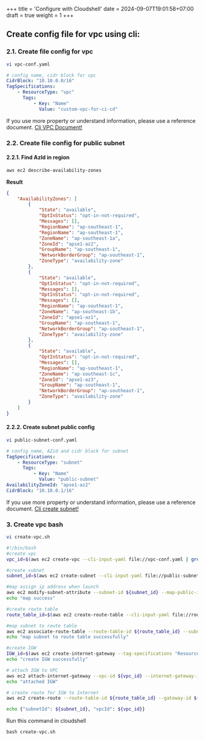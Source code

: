 +++
title = 'Configure with Cloudshell'
date = 2024-09-07T19:01:58+07:00
draft = true
weight = 1
+++

## Create config file for vpc using cli:

### 2.1. Create file config for vpc

```bash
vi vpc-conf.yaml
```

```yaml
# config name, cidr block for vpc
CidrBlock: "10.10.0.0/16"
TagSpecifications:
    - ResourceType: "vpc"
      Tags:
          - Key: "Name"
            Value: "custom-vpc-for-ci-cd"
```

If you use more property or understand information, please use a reference document. [Cli VPC Document!](https://docs.aws.amazon.com/cli/latest/reference/ec2/create-vpc.html)

### 2.2. Create file config for public subnet

#### 2.2.1. Find AzId in region

```bash
aws ec2 describe-availability-zones
```

**Result**
```JSON
{
    "AvailabilityZones": [
        {
            "State": "available",
            "OptInStatus": "opt-in-not-required",
            "Messages": [],
            "RegionName": "ap-southeast-1",
            "RegionName": "ap-southeast-1",
            "ZoneName": "ap-southeast-1a",
            "ZoneId": "apse1-az2",
            "GroupName": "ap-southeast-1",
            "NetworkBorderGroup": "ap-southeast-1",
            "ZoneType": "availability-zone"
        },
        {
            "State": "available",
            "OptInStatus": "opt-in-not-required",
            "Messages": [],
            "OptInStatus": "opt-in-not-required",
            "Messages": [],
            "RegionName": "ap-southeast-1",
            "ZoneName": "ap-southeast-1b",
            "ZoneId": "apse1-az1",
            "GroupName": "ap-southeast-1",
            "NetworkBorderGroup": "ap-southeast-1",
            "ZoneType": "availability-zone"
        },
        {
            "State": "available",
            "OptInStatus": "opt-in-not-required",
            "Messages": [],
            "RegionName": "ap-southeast-1",
            "ZoneName": "ap-southeast-1c",
            "ZoneId": "apse1-az3",
            "GroupName": "ap-southeast-1",
            "NetworkBorderGroup": "ap-southeast-1",
            "ZoneType": "availability-zone"
        }
    ]
}
```

#### 2.2.2. Create subnet public config

```bash
vi public-subnet-conf.yaml
```

```yaml
# config name, AZid and cidr block for subnet
TagSpecifications:
    - ResourceType: "subnet"
      Tags:
          - Key: "Name"
            Value: "public-subnet"
AvailabilityZoneId: "apse1-az2"
CidrBlock: "10.10.0.1/16"
```

If you use more property or understand information, please use a reference document. [Cli create subnet!](https://docs.aws.amazon.com/cli/latest/reference/ec2/create-subnet.html)

### 3. Create vpc bash

```bash
vi create-vpc.sh
```

```bash
#!/bin/bash
#create vpc
vpc_id=$(aws ec2 create-vpc --cli-input-yaml file://vpc-conf.yaml | grep -oP '"VpcId":\s*"\K[^"]+')

#create subnet
subnet_id=$(aws ec2 create-subnet --cli-input-yaml file://public-subnet-conf --vpc-id ${vpc_id}| grep -oP '"SubnetId":\s*"\K[^"]+')

#map assign ip address when launch
aws ec2 modify-subnet-attribute --subnet-id ${subnet_id} --map-public-ip-on-launch
echo "map success"

#create route table
route_table_id=$(aws ec2 create-route-table --cli-input-yaml file://route-table-conf.yaml --vpc-id ${vpc_id} | grep -oP '"RouteTableId":\s*"\K[^"]+')

#map subnet to route table
aws ec2 associate-route-table --route-table-id ${route_table_id} --subnet-id ${subnet_id}
echo "map subnet to route table successfully"

#create IGW
IGW_id=$(aws ec2 create-internet-gateway --tag-specifications "ResourceType=internet-gateway, Tags=[{Key=Name, Value=custom-internet-gateway}]" | grep -oP '"InternetGatewayId":\s*"\K[^"]+')
echo "create IGW successfully"

# attach IGW to VPC
aws ec2 attach-internet-gateway --vpc-id ${vpc_id} --internet-gateway-id ${IGW_id}
echo "attached IGW"

# create route for IGW to Internet
aws ec2 create-route --route-table-id ${route_table_id} --gateway-id ${IGW_id} --destination-cidr-block 0.0.0.0/0

echo {"subnetId": ${subnet_id}, "vpcId": ${vpc_id}}
```

Run this command in cloudshell

```console
bash create-vpc.sh
```




